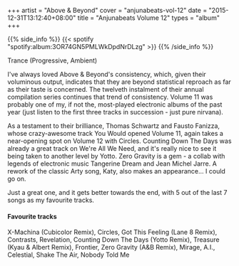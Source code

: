 +++
artist = "Above & Beyond"
cover = "anjunabeats-vol-12"
date = "2015-12-31T13:12:40+08:00"
title = "Anjunabeats Volume 12"
types = "album"
+++

{{% side_info %}}
{{< spotify "spotify:album:3OR74GN5PMLWkDpdNrDLzg" >}}
{{% /side_info %}}

Trance (Progressive, Ambient)

I've always loved Above & Beyond's consistency, which, given their voluminous output, indicates that they are beyond statistical reproach as far as their taste is concerned. The twelveth instalment of their annual compilation series continues that trend of consistency. Volume 11 was probably one of my, if not the, most-played electronic albums of the past year (just listen to the first three tracks in succession - just pure nirvana).

As a testament to their brilliance, Thomas Schwartz and Fausto Fanizza, whose crazy-awesome track You Would opened Volume 11, again takes a near-opening spot on Volume 12 with Circles. Counting Down The Days was already a great track on We're All We Need, and it's really nice to see it being taken to another level by Yotto. Zero Gravity is a gem - a collab with legends of electronic music Tangerine Dream and Jean Michel Jarre. A rework of the classic Arty song, Katy, also makes an appearance... I could go on.

Just a great one, and it gets better towards the end, with 5 out of the last 7 songs as my favourite tracks.

#### Favourite tracks

X-Machina (Cubicolor Remix), Circles, Got This Feeling (Lane 8 Remix), Contrasts, Revelation, Counting Down The Days (Yotto Remix), Treasure (Kyau & Albert Remix), Frontier, Zero Gravity (A&B Remix), Mirage, A.I., Celestial, Shake The Air, Nobody Told Me